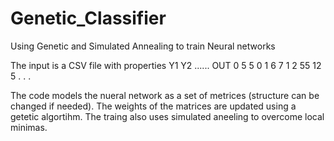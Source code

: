 # Genetic_Classifier
Using Genetic and Simulated Annealing to train Neural networks  


The input is a CSV file with properties
    Y1 Y2 ...... OUT
 0  5   5         0
 1  6   7         1
 2  55  12        5
 .
 .
 .
 
 The code models the nueral network as a set of metrices (structure can be changed if needed).
 The weights of the matrices are updated using a getetic algortihm. The traing also uses simulated aneeling to overcome local     minimas.
 
